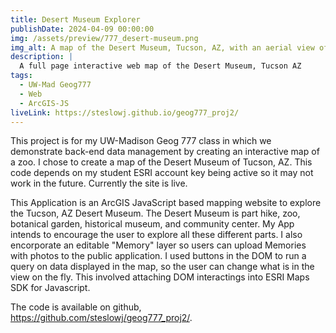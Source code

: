 ```yaml
---
title: Desert Museum Explorer
publishDate: 2024-04-09 00:00:00
img: /assets/preview/777_desert-museum.png
img_alt: A map of the Desert Museum, Tucson, AZ, with an aerial view of desert terrain and colorful labels of plants, animals, and buildings. Information is detailed with text in a legend and in a side-panel of the map.
description: |
  A full page interactive web map of the Desert Museum, Tucson AZ
tags:
  - UW-Mad Geog777
  - Web
  - ArcGIS-JS
liveLink: https://steslowj.github.io/geog777_proj2/
---
```


This project is for my UW-Madison Geog 777 class in which we demonstrate back-end data management by creating an interactive map of a zoo. I chose to create a map of the Desert Museum of Tucson, AZ. This code depends on my student ESRI account key being active so it may not work in the future. Currently the site is live.

This Application is an ArcGIS JavaScript based mapping website to explore the Tucson, AZ Desert Museum. The Desert Museum is part hike, zoo, botanical garden, historical museum, and community center. My App intends to encourage the user to explore all these different parts. I also encorporate an editable "Memory" layer so users can upload Memories with photos to the public application. I used buttons in the DOM to run a query on data displayed in the map, so the user can change what is in the view on the fly. This involved attaching DOM interactings into ESRI Maps SDK for Javascript.

The code is available on github, <a href="https://github.com/steslowj/geog777_proj2/" target="_blank">https://github.com/steslowj/geog777_proj2/</a>.
